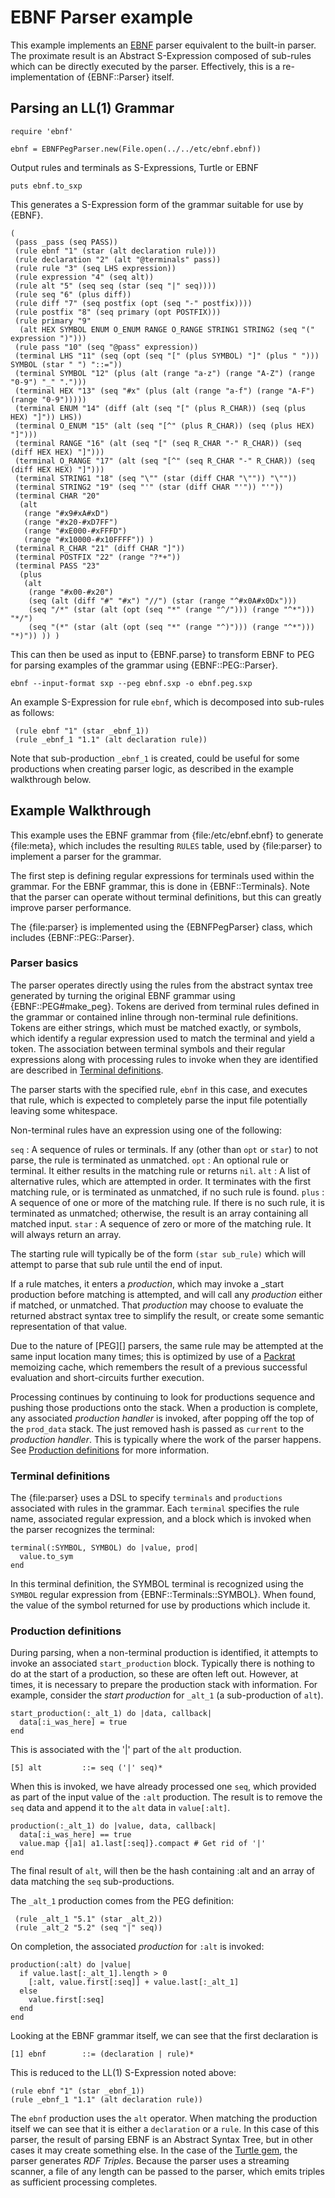 # EBNF Parser example

This example implements an [EBNF][] parser equivalent to the built-in parser. The proximate result is an Abstract S-Expression composed of sub-rules which can be directly executed by the parser. Effectively, this is a re-implementation of {EBNF::Parser} itself.

## Parsing an LL(1) Grammar

    require 'ebnf'

    ebnf = EBNFPegParser.new(File.open(../../etc/ebnf.ebnf))

Output rules and terminals as S-Expressions, Turtle or EBNF

    puts ebnf.to_sxp

This generates a S-Expression form of the grammar suitable for use by {EBNF}.

    (
     (pass _pass (seq PASS))
     (rule ebnf "1" (star (alt declaration rule)))
     (rule declaration "2" (alt "@terminals" pass))
     (rule rule "3" (seq LHS expression))
     (rule expression "4" (seq alt))
     (rule alt "5" (seq seq (star (seq "|" seq))))
     (rule seq "6" (plus diff))
     (rule diff "7" (seq postfix (opt (seq "-" postfix))))
     (rule postfix "8" (seq primary (opt POSTFIX)))
     (rule primary "9"
      (alt HEX SYMBOL ENUM O_ENUM RANGE O_RANGE STRING1 STRING2 (seq "(" expression ")")))
     (rule pass "10" (seq "@pass" expression))
     (terminal LHS "11" (seq (opt (seq "[" (plus SYMBOL) "]" (plus " "))) SYMBOL (star " ") "::="))
     (terminal SYMBOL "12" (plus (alt (range "a-z") (range "A-Z") (range "0-9") "_" ".")))
     (terminal HEX "13" (seq "#x" (plus (alt (range "a-f") (range "A-F") (range "0-9")))))
     (terminal ENUM "14" (diff (alt (seq "[" (plus R_CHAR)) (seq (plus HEX) "]")) LHS))
     (terminal O_ENUM "15" (alt (seq "[^" (plus R_CHAR)) (seq (plus HEX) "]")))
     (terminal RANGE "16" (alt (seq "[" (seq R_CHAR "-" R_CHAR)) (seq (diff HEX HEX) "]")))
     (terminal O_RANGE "17" (alt (seq "[^" (seq R_CHAR "-" R_CHAR)) (seq (diff HEX HEX) "]")))
     (terminal STRING1 "18" (seq "\"" (star (diff CHAR "\"")) "\""))
     (terminal STRING2 "19" (seq "'" (star (diff CHAR "'")) "'"))
     (terminal CHAR "20"
      (alt
       (range "#x9#xA#xD")
       (range "#x20-#xD7FF")
       (range "#xE000-#xFFFD")
       (range "#x10000-#x10FFFF")) )
     (terminal R_CHAR "21" (diff CHAR "]"))
     (terminal POSTFIX "22" (range "?*+"))
     (terminal PASS "23"
      (plus
       (alt
        (range "#x00-#x20")
        (seq (alt (diff "#" "#x") "//") (star (range "^#x0A#x0Dx")))
        (seq "/*" (star (alt (opt (seq "*" (range "^/"))) (range "^*"))) "*/")
        (seq "(*" (star (alt (opt (seq "*" (range "^)"))) (range "^*"))) "*)")) )) )

This can then be used as input to {EBNF.parse} to transform EBNF to PEG for parsing examples of the grammar using {EBNF::PEG::Parser}.

    ebnf --input-format sxp --peg ebnf.sxp -o ebnf.peg.sxp

An example S-Expression for rule `ebnf`, which is decomposed into sub-rules as follows:

     (rule ebnf "1" (star _ebnf_1))
     (rule _ebnf_1 "1.1" (alt declaration rule))

Note that sub-production `_ebnf_1` is created, could be useful for some productions when creating parser logic, as described in the example walkthrough below.

## Example Walkthrough

This example uses the EBNF grammar from {file:/etc/ebnf.ebnf} to generate {file:meta}, which includes the resulting `RULES` table, used by {file:parser} to implement a parser for the grammar.

The first step is defining regular expressions for terminals used within the grammar. For the EBNF grammar, this is done in {EBNF::Terminals}. Note that the parser can operate without terminal definitions, but this can greatly improve parser performance.

The {file:parser} is implemented using the {EBNFPegParser} class, which includes {EBNF::PEG::Parser}.

### Parser basics
The parser operates directly using the rules from the abstract syntax tree generated by turning the original EBNF grammar using {EBNF::PEG#make_peg}. Tokens are derived from terminal rules defined in the grammar or contained inline through non-terminal rule definitions. Tokens are either strings, which must be matched exactly, or symbols, which identify a regular expression used to match the terminal and yield a token. The association between terminal symbols and their regular expressions along with processing rules to invoke when they are identified are described in [Terminal definitions](#Terminal_definitions).

The parser starts with the specified rule, `ebnf` in this case, and executes that rule, which is expected to completely parse the input file potentially leaving some whitespace.

Non-terminal rules have an expression using one of the following:

`seq`
: A sequence of rules or terminals. If any (other than `opt` or `star`) to not parse, the rule is terminated as unmatched.
`opt`
: An optional rule or terminal. It either results in the matching rule or returns `nil`.
`alt`
: A list of alternative rules, which are attempted in order. It terminates with the first matching rule, or is terminated as unmatched, if no such rule is found.
`plus`
: A sequence of one or more of the matching rule. If there is no such rule, it is terminated as unmatched; otherwise, the result is an array containing all matched input.
`star`
: A sequence of zero or more of the matching rule. It will always return an array.

The starting rule will typically be of the form `(star sub_rule)` which will attempt to parse that sub rule until the end of input.

If a rule matches, it enters a _production_, which may invoke a _start production before matching is attempted, and will call any _production_ either if matched, or unmatched. That _production_ may choose to evaluate the returned abstract syntax tree to simplify the result, or create some semantic representation of that value.

Due to the nature of [PEG][] parsers, the same rule may be attempted at the same input location many times; this is optimized by use of a [Packrat][] memoizing cache, which remembers the result of a previous successful evaluation and short-circuits further execution.

Processing continues by continuing to look for productions sequence and pushing those productions onto the stack. When a production is complete, any associated _production handler_ is invoked, after popping off the top of the `prod_data` stack. The just removed hash is passed as `current` to the _production handler_. This is typically where the work of the parser happens. See [Production definitions](#Production_definitions) for more information.

### Terminal definitions
The {file:parser} uses a DSL to specify `terminals` and `productions` associated with rules in the grammar. Each `terminal` specifies the rule name, associated regular expression, and a block which is invoked when the parser recognizes the terminal:

    terminal(:SYMBOL, SYMBOL) do |value, prod|
      value.to_sym
    end

In this terminal definition, the SYMBOL terminal is recognized using the `SYMBOL` regular expression from {EBNF::Terminals::SYMBOL}. When found, the value of the symbol returned for use by productions which include it.

### Production definitions
During parsing, when a non-terminal production is identified, it attempts to invoke an associated `start_production` block. Typically there is nothing to do at the start of a production, so these are often left out. However, at times, it is necessary to prepare the production stack with information. For example, consider the _start production_ for `_alt_1` (a sub-production of `alt`).

    start_production(:_alt_1) do |data, callback|
      data[:i_was_here] = true
    end

This is associated with the '|' part of the `alt` production.

    [5] alt         ::= seq ('|' seq)*

When this is invoked, we have already processed one `seq`, which provided as part of the input value of the `:alt` production. The result is to remove the `seq` data and append it to the `alt` data in `value[:alt]`.

    production(:_alt_1) do |value, data, callback|
      data[:i_was_here] == true
      value.map {|a1| a1.last[:seq]}.compact # Get rid of '|'
    end

The final result of `alt`, will then be the hash containing :alt and an array of data matching the `seq` sub-productions.

The `_alt_1` production comes from the PEG definition:

     (rule _alt_1 "5.1" (star _alt_2))
     (rule _alt_2 "5.2" (seq "|" seq))

On completion, the associated _production_ for `:alt` is invoked:

    production(:alt) do |value|
      if value.last[:_alt_1].length > 0
        [:alt, value.first[:seq]] + value.last[:_alt_1]
      else
        value.first[:seq]
      end
    end

Looking at the EBNF grammar itself, we can see that the first declaration is

    [1] ebnf        ::= (declaration | rule)*

This is reduced to the LL(1) S-Expression noted above:

    (rule ebnf "1" (star _ebnf_1))
    (rule _ebnf_1 "1.1" (alt declaration rule))

The `ebnf` production uses the `alt` operator. When matching the production itself we can see that it is either a `declaration` or a `rule`. In this case of this parser, the result of parsing EBNF is an Abstract Syntax Tree, but in other cases it may create something else. In the case of the [Turtle gem][], the parser generates _RDF Triples_. Because the parser uses a streaming scanner, a file of any length can be passed to the parser, which emits triples as sufficient processing completes.

[Ruby]:         https://ruby-lang.org/
[YARD]:         https://yardoc.org/
[YARD-GS]:      https://rubydoc.info/docs/yard/file/docs/GettingStarted.md
[PDD]:          https://lists.w3.org/Archives/Public/public-rdf-ruby/2010May/0013.html
[EBNF]:         https://www.w3.org/TR/REC-xml/#sec-notation
[EBNF doc]:     https://rubydoc.info/github/dryruby/ebnf/
[Turtle gem]:   https://rubygems.org/gems/rdf-turtle
[Packrat]:      https://pdos.csail.mit.edu/~baford/packrat/thesis/
